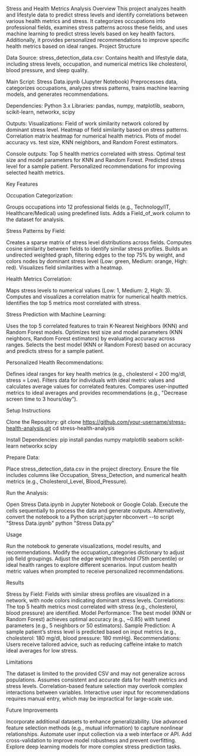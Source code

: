 Stress and Health Metrics Analysis
Overview
This project analyzes health and lifestyle data to predict stress levels and identify correlations between various health metrics and stress. It categorizes occupations into professional fields, examines stress patterns across these fields, and uses machine learning to predict stress levels based on key health factors. Additionally, it provides personalized recommendations to improve specific health metrics based on ideal ranges.
Project Structure

Data Source:
stress_detection_data.csv: Contains health and lifestyle data, including stress levels, occupation, and numerical metrics like cholesterol, blood pressure, and sleep quality.


Main Script: Stress Data.ipynb (Jupyter Notebook)
Preprocesses data, categorizes occupations, analyzes stress patterns, trains machine learning models, and generates recommendations.


Dependencies:
Python 3.x
Libraries: pandas, numpy, matplotlib, seaborn, scikit-learn, networkx, scipy


Outputs:
Visualizations:
Field of work similarity network colored by dominant stress level.
Heatmap of field similarity based on stress patterns.
Correlation matrix heatmap for numerical health metrics.
Plots of model accuracy vs. test size, KNN neighbors, and Random Forest estimators.


Console outputs:
Top 5 health metrics correlated with stress.
Optimal test size and model parameters for KNN and Random Forest.
Predicted stress level for a sample patient.
Personalized recommendations for improving selected health metrics.





Key Features

Occupation Categorization:

Groups occupations into 12 professional fields (e.g., Technology/IT, Healthcare/Medical) using predefined lists.
Adds a Field_of_work column to the dataset for analysis.


Stress Patterns by Field:

Creates a sparse matrix of stress level distributions across fields.
Computes cosine similarity between fields to identify similar stress profiles.
Builds an undirected weighted graph, filtering edges to the top 75% by weight, and colors nodes by dominant stress level (Low: green, Medium: orange, High: red).
Visualizes field similarities with a heatmap.


Health Metrics Correlation:

Maps stress levels to numerical values (Low: 1, Medium: 2, High: 3).
Computes and visualizes a correlation matrix for numerical health metrics.
Identifies the top 5 metrics most correlated with stress.


Stress Prediction with Machine Learning:

Uses the top 5 correlated features to train K-Nearest Neighbors (KNN) and Random Forest models.
Optimizes test size and model parameters (KNN neighbors, Random Forest estimators) by evaluating accuracy across ranges.
Selects the best model (KNN or Random Forest) based on accuracy and predicts stress for a sample patient.


Personalized Health Recommendations:

Defines ideal ranges for key health metrics (e.g., cholesterol < 200 mg/dl, stress = Low).
Filters data for individuals with ideal metric values and calculates average values for correlated features.
Compares user-inputted metrics to ideal averages and provides recommendations (e.g., "Decrease screen time to 3 hours/day").



Setup Instructions

Clone the Repository:
git clone https://github.com/your-username/stress-health-analysis.git
cd stress-health-analysis


Install Dependencies:
pip install pandas numpy matplotlib seaborn scikit-learn networkx scipy


Prepare Data:

Place stress_detection_data.csv in the project directory.
Ensure the file includes columns like Occupation, Stress_Detection, and numerical health metrics (e.g., Cholesterol_Level, Blood_Pressure).


Run the Analysis:

Open Stress Data.ipynb in Jupyter Notebook or Google Colab.
Execute the cells sequentially to process the data and generate outputs.
Alternatively, convert the notebook to a Python script:jupyter nbconvert --to script "Stress Data.ipynb"
python "Stress Data.py"





Usage

Run the notebook to generate visualizations, model results, and recommendations.
Modify the occupation_categories dictionary to adjust job field groupings.
Adjust the edge weight threshold (75th percentile) or ideal health ranges to explore different scenarios.
Input custom health metric values when prompted to receive personalized recommendations.

Results

Stress by Field: Fields with similar stress profiles are visualized in a network, with node colors indicating dominant stress levels.
Correlations: The top 5 health metrics most correlated with stress (e.g., cholesterol, blood pressure) are identified.
Model Performance: The best model (KNN or Random Forest) achieves optimal accuracy (e.g., ~0.85) with tuned parameters (e.g., 5 neighbors or 50 estimators).
Sample Prediction: A sample patient’s stress level is predicted based on input metrics (e.g., cholesterol: 180 mg/dl, blood pressure: 180 mmHg).
Recommendations: Users receive tailored advice, such as reducing caffeine intake to match ideal averages for low stress.

Limitations

The dataset is limited to the provided CSV and may not generalize across populations.
Assumes consistent and accurate data for health metrics and stress levels.
Correlation-based feature selection may overlook complex interactions between variables.
Interactive user input for recommendations requires manual entry, which may be impractical for large-scale use.

Future Improvements

Incorporate additional datasets to enhance generalizability.
Use advanced feature selection methods (e.g., mutual information) to capture nonlinear relationships.
Automate user input collection via a web interface or API.
Add cross-validation to improve model robustness and prevent overfitting.
Explore deep learning models for more complex stress prediction tasks.

